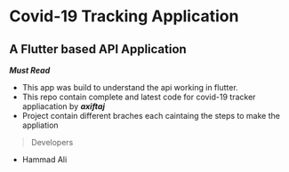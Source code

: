 # Covid-19 Tracking Application
## A Flutter based API Application
***Must Read***
* This app was build to understand the api working in flutter. 
* This repo contain complete and latest code for covid-19 tracker appliacation by ***axiftaj***
* Project contain different braches each caintaing the steps to make the appliation

> Developers
* Hammad Ali 
